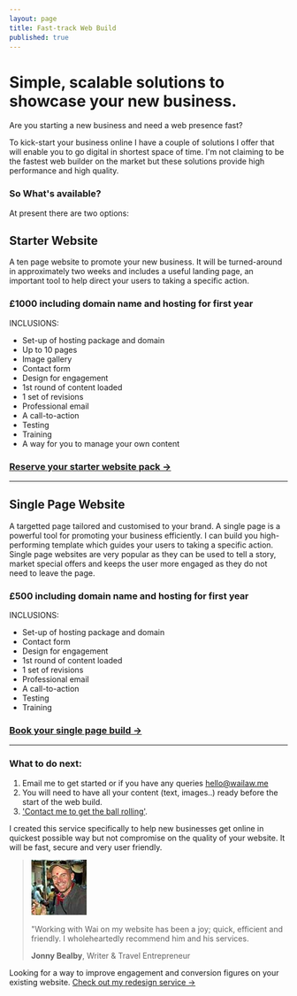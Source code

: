 ```yaml
---
layout: page
title: Fast-track Web Build
published: true
---
```


# Simple, scalable solutions to showcase your new business.

Are you starting a new business and need a web presence fast?

To kick-start your business online I have a couple of solutions I offer that will enable you to go digital in shortest space of time. I'm not claiming to be the fastest web builder on the market but these solutions provide high performance and high quality.

### So What's available?
At present there are two options:

## Starter Website
A ten page website to promote your new business. It will be turned-around in approximately two weeks and includes a useful landing page, an important tool to help direct your users to taking a specific action.
### **£1000 including domain name and hosting for first year**
INCLUSIONS:
* Set-up of hosting package and domain
* Up to 10 pages
* Image gallery
* Contact form
* Design for engagement
* 1st round of content loaded
* 1 set of revisions
* Professional email
* A call-to-action
* Testing
* Training
* A way for you to manage your own content

### **[Reserve your starter website pack &rarr;](/contact/)**

---

## Single Page Website
A targetted page tailored and customised to your brand. A single page is a powerful tool for promoting your business efficiently. I can build you high-performing template which guides your users to taking a specific action. Single page websites are very popular as they can be used to tell a story, market special offers and keeps the user more engaged as they do not need to leave the page.
### **£500 including domain name and hosting for first year**
INCLUSIONS:
* Set-up of hosting package and domain
* Contact form
* Design for engagement
* 1st round of content loaded
* 1 set of revisions
* Professional email
* A call-to-action
* Testing
* Training

### **[Book your single page build &rarr;](/contact/)**

---

### What to do next:

1. Email me to get started or if you have any queries [hello@wailaw.me](mailto:hello@wailaw.me) 
2. You will need to have all your content (text, images..) ready before the start of the web build.
3. ['Contact me to get the ball rolling'](/contact/).

I created this service specifically to help new businesses get online in quickest possible way but not compromise on the quality of your website. It will be fast, secure and very user friendly.

> ![Jonny Bealby](/images/testimonial-pics/jonny.jpg "Jonny Bealby")
>
> "Working with Wai on my website has been a joy; quick, efficient and friendly. I wholeheartedly recommend him and his services.
>
> __Jonny Bealby__, Writer & Travel Entrepreneur

Looking for a way to improve engagement and conversion figures on your existing website. [Check out my redesign service &rarr;](/web-redesign/) 